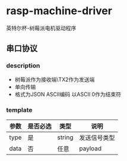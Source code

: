 # rasp-machine-driver
英特尔杯-树莓派电机驱动程序

## 串口协议
### description
- 树莓派作为接收端\TX2作为发送端
- 单向传输
- 格式为JSON ASCII编码 以ASCII 0作为结束符
### template
|参数|是否必选|类型|说明|
|---|---|---|---|
|type|是|string|发送信号类型|
|data|否|任意|payload|